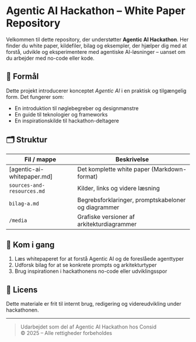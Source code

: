 # Agentic AI Hackathon – White Paper Repository

Velkommen til dette repository, der understøtter **Agentic AI Hackathon**. Her finder du white paper, kildefiler, bilag og eksempler, der hjælper dig med at forstå, udvikle og eksperimentere med agentiske AI-løsninger – uanset om du arbejder med no-code eller kode.

## 🎯 Formål

Dette projekt introducerer konceptet *Agentic AI* i en praktisk og tilgængelig form. Det fungerer som:

- En introduktion til nøglebegreber og designmønstre
- En guide til teknologier og frameworks
- En inspirationskilde til hackathon-deltagere

## 🗂️ Struktur

| Fil / mappe                 | Beskrivelse                                         |
| --------------------------- | --------------------------------------------------- |
| [agentic-ai-whitepaper.md] | Det komplette white paper (Markdown-format)         |
| `sources-and-resources.md`  | Kilder, links og videre læsning                     |
| `bilag-a.md`                | Begrebsforklaringer, promptskabeloner og diagrammer |
| `/media`                    | Grafiske versioner af arkitekturdiagrammer          |

## 🚀 Kom i gang

1. Læs whitepaperet for at forstå Agentic AI og de foreslåede agenttyper
2. Udforsk bilag for at se konkrete prompts og arkitekturtyper
3. Brug inspirationen i hackathonens no-code eller udviklingsspor

## 📄 Licens

Dette materiale er frit til internt brug, redigering og videreudvikling under hackathonen.

---

> Udarbejdet som del af Agentic AI Hackathon hos Consid\
> © 2025 – Alle rettigheder forbeholdes
